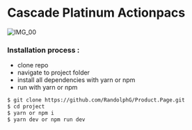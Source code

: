 # Cascade Platinum Actionpacs

![IMG_00](_preview.gif)

### Installation process :

- clone repo
- navigate to project folder
- install all dependencies with yarn or npm
- run with yarn or npm


```bash
$ git clone https://github.com/RandolphG/Product.Page.git
$ cd project
$ yarn or npm i
$ yarn dev or npm run dev
```
